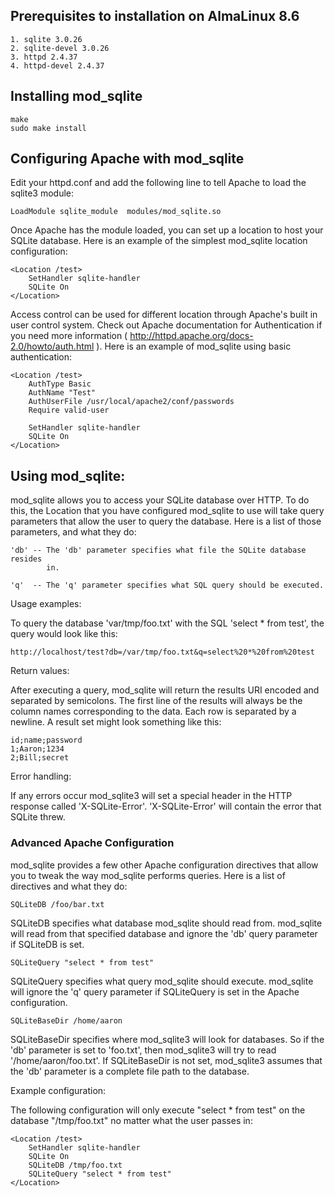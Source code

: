 ## Prerequisites to installation on AlmaLinux 8.6

    1. sqlite 3.0.26
    2. sqlite-devel 3.0.26 
    3. httpd 2.4.37
    4. httpd-devel 2.4.37

## Installing mod_sqlite

    make
    sudo make install

## Configuring Apache with mod_sqlite

Edit your httpd.conf and add the following line to tell Apache to load the
sqlite3 module:

    LoadModule sqlite_module  modules/mod_sqlite.so

Once Apache has the module loaded, you can set up a location to host your
SQLite database.  Here is an example of the simplest mod_sqlite location
configuration:

    <Location /test>
        SetHandler sqlite-handler
        SQLite On
    </Location>

Access control can be used for different location through Apache's built in
user control system.  Check out Apache documentation for Authentication if you
need more information ( http://httpd.apache.org/docs-2.0/howto/auth.html ).
Here is an example of mod_sqlite using basic authentication:

    <Location /test>
        AuthType Basic
        AuthName "Test"
        AuthUserFile /usr/local/apache2/conf/passwords
        Require valid-user

        SetHandler sqlite-handler
        SQLite On
    </Location>

## Using mod_sqlite:

mod_sqlite allows you to access your SQLite database over HTTP.  To do this,
the Location that you have configured mod_sqlite to use will take query
parameters that allow the user to query the database.  Here is a list of those
parameters, and what they do:

    'db' -- The 'db' parameter specifies what file the SQLite database resides
            in.

    'q'  -- The 'q' parameter specifies what SQL query should be executed.

Usage examples:

To query the database 'var/tmp/foo.txt' with the SQL 'select * from test', the
query would look like this:

    http://localhost/test?db=/var/tmp/foo.txt&q=select%20*%20from%20test

Return values:

After executing a query, mod_sqlite will return the results URI encoded and
separated by semicolons.  The first line of the results will always be the
column names corresponding to the data.  Each row is separated by a newline.
A result set might look something like this:

    id;name;password
    1;Aaron;1234
    2;Bill;secret

Error handling:

If any errors occur mod_sqlite3 will set a special header in the HTTP response
called 'X-SQLite-Error'.  'X-SQLite-Error' will contain the error that SQLite
threw.

### Advanced Apache Configuration

mod_sqlite provides a few other Apache configuration directives that allow you
to tweak the way mod_sqlite performs queries.  Here is a list of directives
and what they do:

    SQLiteDB /foo/bar.txt

SQLiteDB specifies what database mod_sqlite should read from.  mod_sqlite will
read from that specified database and ignore the 'db' query parameter if
SQLiteDB is set.

    SQLiteQuery "select * from test"

SQLiteQuery specifies what query mod_sqlite should execute.  mod_sqlite will
ignore the 'q' query parameter if SQLiteQuery is set in the Apache
configuration.

    SQLiteBaseDir /home/aaron

SQLiteBaseDir specifies where mod_sqlite3 will look for databases.  So if the
'db' parameter is set to 'foo.txt', then mod_sqlite3 will try to read
'/home/aaron/foo.txt'.  If SQLiteBaseDir is not set, mod_sqlite3 assumes that the
'db' parameter is a complete file path to the database.

Example configuration:

The following configuration will only execute "select * from test" on the
database "/tmp/foo.txt" no matter what the user passes in:

    <Location /test>
        SetHandler sqlite-handler
        SQLite On
        SQLiteDB /tmp/foo.txt
        SQLiteQuery "select * from test"
    </Location>
